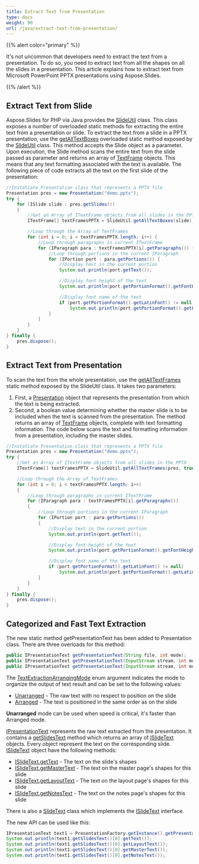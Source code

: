 ```yaml
---
title: Extract Text from Presentation
type: docs
weight: 90
url: /java/extract-text-from-presentation/
---
```


{{% alert color="primary" %}} 

It's not uncommon that developers need to extract the text from a presentation. To do so, you need to extract text from all the shapes on all the slides in a presentation. This article explains how to extract text from Microsoft PowerPoint PPTX presentations using Aspose.Slides. 

{{% /alert %}} 
## **Extract Text from Slide**
Aspose.Slides for PHP via Java provides the [SlideUtil](https://reference.aspose.com/slides/php-java/com.aspose.slides/SlideUtil) class. This class exposes a number of overloaded static methods for extracting the entire text from a presentation or slide. To extract the text from a slide in a PPTX presentation,
use the [getAllTextBoxes](https://reference.aspose.com/slides/php-java/com.aspose.slides/SlideUtil#getAllTextBoxes-com.aspose.slides.IBaseSlide-) overloaded static method exposed by the [SlideUtil](https://reference.aspose.com/slides/php-java/com.aspose.slides/SlideUtil) class. This method accepts the Slide object as a parameter.
Upon execution, the Slide method scans the entire text from the slide passed as parameter and returns an array of [TextFrame](https://reference.aspose.com/slides/php-java/com.aspose.slides/TextFrame) objects. This means that any text formatting associated with the text is available. The following piece of code extracts all the text on the first slide of the presentation:

```java
//Instatiate Presentation class that represents a PPTX file
Presentation pres = new Presentation("demo.pptx");
try {
    for (ISlide slide : pres.getSlides()) 
    {
        //Get an Array of ITextFrame objects from all slides in the PPTX
        ITextFrame[] textFramesPPTX = SlideUtil.getAllTextBoxes(slide);

        //Loop through the Array of TextFrames
        for (int i = 0; i < textFramesPPTX.length; i++) {
            //Loop through paragraphs in current ITextFrame
            for (IParagraph para : textFramesPPTX[i].getParagraphs()) {
                //Loop through portions in the current IParagraph
                for (IPortion port : para.getPortions()) {
                    //Display text in the current portion
                    System.out.println(port.getText());

                    //Display font height of the text
                    System.out.println(port.getPortionFormat().getFontHeight());

                    //Display font name of the text
                    if (port.getPortionFormat().getLatinFont() != null)
                        System.out.println(port.getPortionFormat().getLatinFont().getFontName());
                }
            }
        }
    }
} finally {
    pres.dispose();
}
```

## **Extract Text from Presentation**
To scan the text from the whole presentation, use the
 [getAllTextFrames](https://reference.aspose.com/slides/php-java/com.aspose.slides/SlideUtil#getAllTextFrames-com.aspose.slides.IPresentation-boolean-) static method exposed by the SlideUtil class. It takes two parameters:

1. First, a [Presentation](https://reference.aspose.com/slides/php-java/com.aspose.slides/TextExtractionArrangingMode#Unarranged) object that represents the presentation from which the text is being extracted.
1. Second, a boolean value determining whether the master slide is to be included when the text is scanned from the presentation.
   The method returns an array of [TextFrame](https://reference.aspose.com/slides/php-java/com.aspose.slides/TextFrame) objects, complete with text formatting information. The code below scans the text and formatting information from a presentation, including the master slides.

```java
//Instatiate Presentation class that represents a PPTX file
Presentation pres = new Presentation("demo.pptx");
try {
    //Get an Array of ITextFrame objects from all slides in the PPTX
    ITextFrame[] textFramesPPTX = SlideUtil.getAllTextFrames(pres, true);

    //Loop through the Array of TextFrames
    for (int i = 0; i < textFramesPPTX.length; i++) 
    {
        //Loop through paragraphs in current ITextFrame
        for (IParagraph para : textFramesPPTX[i].getParagraphs())
        {
            //Loop through portions in the current IParagraph
            for (IPortion port : para.getPortions())
            {
                //Display text in the current portion
                System.out.println(port.getText());

                //Display font height of the text
                System.out.println(port.getPortionFormat().getFontHeight());

                //Display font name of the text
                if (port.getPortionFormat().getLatinFont() != null)
                    System.out.println(port.getPortionFormat().getLatinFont().getFontName());
            }
        }
    }
} finally {
    pres.dispose();
}
```

## **Categorized and Fast Text Extraction**
The new static method getPresentationText has been added to Presentation class. There are three overloads for this method:

```java
public IPresentationText getPresentationText(String file, int mode);
public IPresentationText getPresentationText(InputStream stream, int mode);
public IPresentationText getPresentationText(InputStream stream, int mode, ILoadOptions options);
``` 

The [TextExtractionArrangingMode](https://reference.aspose.com/slides/php-java/com.aspose.slides/TextExtractionArrangingMode) enum argument indicates the mode to organize the output of text result and can be set to the following values:
- [Unarranged](https://reference.aspose.com/slides/php-java/com.aspose.slides/TextExtractionArrangingMode#Unarranged) - The raw text with no respect to position on the slide
- [Arranged](https://reference.aspose.com/slides/php-java/com.aspose.slides/TextExtractionArrangingMode#Arranged) - The text is positioned in the same order as on the slide

**Unarranged** mode can be used when speed is critical, it's faster than Arranged mode.

[IPresentationText](https://reference.aspose.com/slides/php-java/com.aspose.slides/IPresentationText) represents the raw text extracted from the presentation. It contains a [getSlidesText](https://reference.aspose.com/slides/php-java/com.aspose.slides/IPresentationText#getSlidesText--) method which returns an array of [ISlideText](https://reference.aspose.com/slides/php-java/com.aspose.slides/ISlideText) objects. Every object represent the text on the corresponding slide. [ISlideText](https://reference.aspose.com/slides/php-java/com.aspose.slides/ISlideText) object have the following methods:

- [ISlideText.getText](https://reference.aspose.com/slides/php-java/com.aspose.slides/ISlideText#getText--) - The text on the slide's shapes
- [ISlideText.getMasterText](https://reference.aspose.com/slides/php-java/com.aspose.slides/ISlideText#getMasterText--) - The text on the master page's shapes for this slide
- [ISlideText.getLayoutText](https://reference.aspose.com/slides/php-java/com.aspose.slides/ISlideText#getLayoutText--) - The text on the layout page's shapes for this slide
- [ISlideText.getNotesText](https://reference.aspose.com/slides/php-java/com.aspose.slides/ISlideText#getNotesText--) - The text on the notes page's shapes for this slide

There is also a [SlideText](https://reference.aspose.com/slides/php-java/com.aspose.slides/SlideText) class which implements the [ISlideText](https://reference.aspose.com/slides/php-java/com.aspose.slides/ISlideText) interface.

The new API can be used like this:

```java
IPresentationText text1 = PresentationFactory.getInstance().getPresentationText("presentation.pptx", TextExtractionArrangingMode.Unarranged);
System.out.println(text1.getSlidesText()[0].getText());
System.out.println(text1.getSlidesText()[0].getLayoutText());
System.out.println(text1.getSlidesText()[0].getMasterText());
System.out.println(text1.getSlidesText()[0].getNotesText());
```




